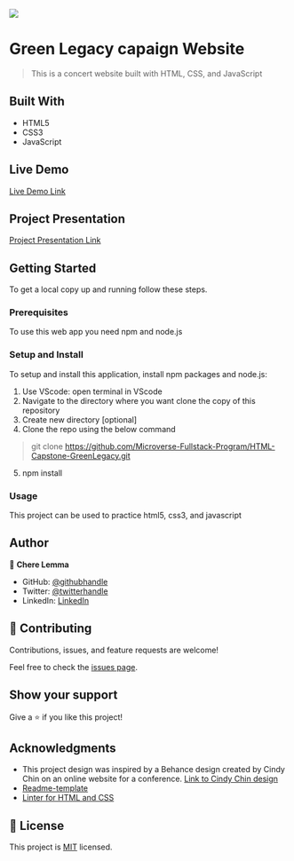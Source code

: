![](https://img.shields.io/badge/Microverse-blueviolet)

# Green Legacy capaign Website

> This is a concert website built with HTML, CSS, and JavaScript


## Built With

- HTML5
- CSS3
- JavaScript

## Live Demo 

[Live Demo Link](https://microverse-fullstack-program.github.io/HTML-Capstone-GreenLegacy/)

## Project Presentation
[Project Presentation Link](xxx)


## Getting Started

To get a local copy up and running follow these steps.

### Prerequisites
To use this web app you need npm and node.js

### Setup and Install

To setup and install this application, install npm packages and node.js:

1. Use VScode: open terminal in VScode
2. Navigate to the directory where you want clone the copy of this repository
3. Create new directory [optional]
4. Clone the repo using the below command
 > git clone https://github.com/Microverse-Fullstack-Program/HTML-Capstone-GreenLegacy.git
5. npm install

### Usage
This project can be used to practice html5, css3, and javascript

## Author

👤 **Chere Lemma**

- GitHub: [@githubhandle](https://github.com/cherelemma)
- Twitter: [@twitterhandle](https://twitter.com/Chere21271613)
- LinkedIn: [LinkedIn](https://www.linkedin.com/in/chere-lemma27211613/)

## 🤝 Contributing

Contributions, issues, and feature requests are welcome!

Feel free to check the [issues page](https://github.com/Microverse-Fullstack-Program/HTML-Capstone-GreenLegacy/issues).

## Show your support

Give a ⭐️ if you like this project!

## Acknowledgments
* This project design was inspired by a Behance design created by Cindy Chin on an online website for a conference.
[Link to Cindy Chin design](https://www.behance.net/gallery/29845175/CC-Global-Summit-2015)
* [Readme-template](https://github.com/microverseinc/readme-template)
* [Linter for HTML and CSS ](https://github.com/microverseinc/linters-config)

## 📝 License

This project is [MIT](https://choosealicense.com/licenses/mit/) licensed.
